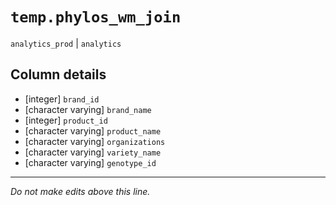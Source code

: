 # `temp.phylos_wm_join`
`analytics_prod` | `analytics`

## Column details
* [integer]   `brand_id`
* [character varying] `brand_name`
* [integer]   `product_id`
* [character varying] `product_name`
* [character varying] `organizations`
* [character varying] `variety_name`
* [character varying] `genotype_id`

-------------------------------------------------------------------------------
*Do not make edits above this line.*
